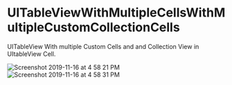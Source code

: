 # UITableViewWithMultipleCellsWithMultipleCustomCollectionCells
UITableView With multiple Custom Cells and and Collection View in UItableView Cell.


![Screenshot 2019-11-16 at 4 58 21 PM](https://user-images.githubusercontent.com/38103919/68992528-9833cb00-0892-11ea-89e2-9980796e54f4.png)
![Screenshot 2019-11-16 at 4 58 31 PM](https://user-images.githubusercontent.com/38103919/68992529-9833cb00-0892-11ea-990f-da3421036941.png)
